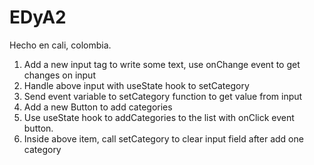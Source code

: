 # EDyA2
Hecho en cali, colombia.
1. Add a new input tag to write some 
text, use onChange event to get 
changes on input
2. Handle above input with useState
hook to setCategory
3. Send event variable to setCategory
function to get value from input
4. Add a new Button to add categories
5. Use useState hook to addCategories
to the list with onClick event button.
6. Inside above item, call setCategory
to clear input field after add one 
category
